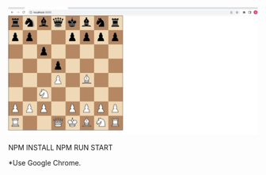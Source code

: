 ![](https://github.com/octaviandd/Chess/blob/master/chess.gif)

NPM INSTALL
NPM RUN START

*Use Google Chrome.